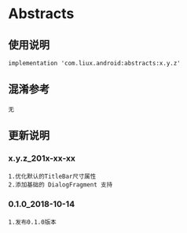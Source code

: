 Abstracts
===

使用说明
---
```
implementation 'com.liux.android:abstracts:x.y.z'
```

混淆参考
---
```
无
```

更新说明
---
### x.y.z_201x-xx-xx
    1.优化默认的TitleBar尺寸属性
    2.添加基础的 DialogFragment 支持

### 0.1.0_2018-10-14
    1.发布0.1.0版本